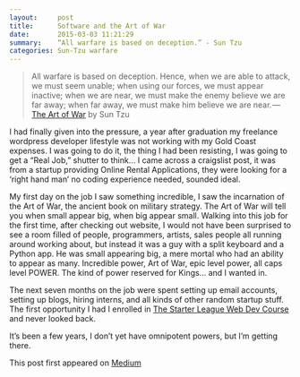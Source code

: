 ```yaml
---
layout:     post
title:      Software and the Art of War
date:       2015-03-03 11:21:29
summary:    “All warfare is based on deception.” - Sun Tzu
categories: Sun-Tzu warfare
---
```


> All warfare is based on deception. Hence, when we are able to attack, we must seem unable; when using our forces, we must appear inactive; when we are near, we must make the enemy believe we are far away; when far away, we must make him believe we are near. — [The Art of War](http://en.wikipedia.org/wiki/The_Art_of_War) by Sun Tzu

I had finally given into the pressure, a year after graduation my freelance wordpress developer lifestyle was not working with my Gold Coast expenses. I was going to do it, the thing I had been resisting, I was going to get a “Real Job,” shutter to think… I came across a craigslist post, it was from a startup providing Online Rental Applications, they were looking for a ‘right hand man’ no coding experience needed, sounded ideal.

My first day on the job I saw something incredible, I saw the incarnation of the Art of War, the ancient book on military strategy. The Art of War will tell you when small appear big, when big appear small. Walking into this job for the first time, after checking out website, I would not have been surprised to see a room filled of people, programmers, artists, sales people all running around working about, but instead it was a guy with a split keyboard and a Python app. He was small appearing big, a mere mortal who had an ability to appear as many. Incredible power, Art of War, epic level power, all caps level POWER. The kind of power reserved for Kings… and I wanted in.

The next seven months on the job were spent setting up email accounts, setting up blogs, hiring interns, and all kinds of other random startup stuff. The first opportunity I had I enrolled in [The Starter League Web Dev Course](http://www.starterleague.com/classes/web-development) and never looked back.

It’s been a few years, I don’t yet have omnipotent powers, but I’m getting there.

This post first appeared on [Medium](https://medium.com/@mikepland/software-and-the-art-of-war-8c929a6c0631)
